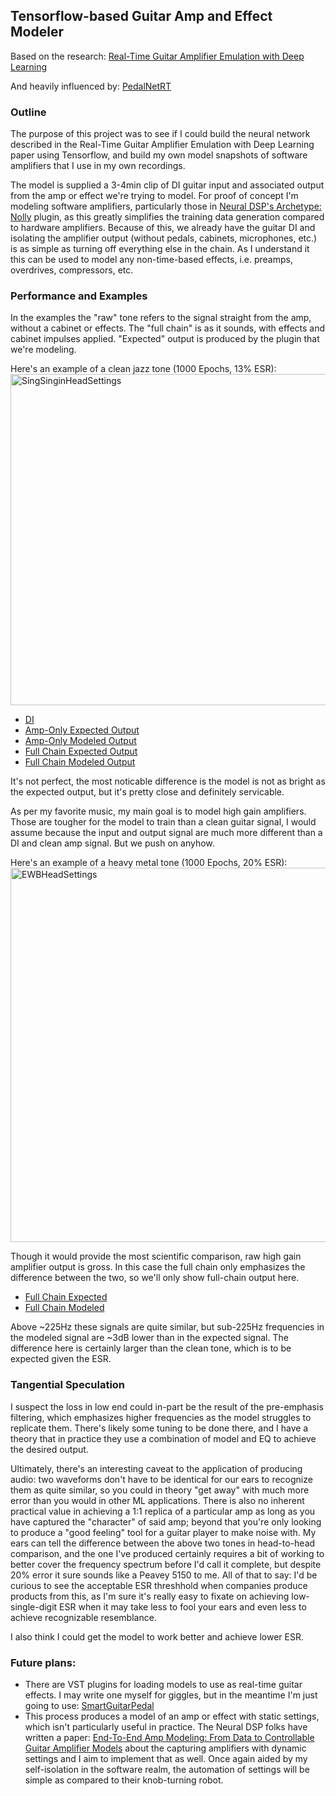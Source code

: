 ## Tensorflow-based Guitar Amp and Effect Modeler

Based on the research: [Real-Time Guitar Amplifier Emulation with Deep Learning](https://www.mdpi.com/2076-3417/10/3/766)

And heavily influenced by: [PedalNetRT](https://github.com/GuitarML/PedalNetRT)

### Outline

The purpose of this project was to see if I could build the neural network described in the Real-Time Guitar Amplifier Emulation with Deep Learning paper using Tensorflow, and build my own model snapshots of software amplifiers that I use in my own recordings.

The model is supplied a 3-4min clip of DI guitar input and associated output from the amp or effect we're trying to model. For proof of concept I'm modeling software amplifiers, particularly those in [Neural DSP's Archetype: Nolly](https://neuraldsp.com/plugins/archetype-nolly?srsltid=AfmBOooHhgYWDFGuZKiJoEpmGdnre6s0M4bNjbrj8iwtTl4unvHxUrv_) plugin, as this greatly simplifies the training data generation compared to hardware amplifiers. Because of this, we already have the guitar DI and isolating the amplifier output (without pedals, cabinets, microphones, etc.) is as simple as turning off everything else in the chain. As I understand it this can be used to model any non-time-based effects, i.e. preamps, overdrives, compressors, etc.

### Performance and Examples
In the examples the "raw" tone refers to the signal straight from the amp, without a cabinet or effects. The "full chain" is as it sounds, with effects and cabinet impulses applied. "Expected" output is produced by the plugin that we're modeling.

Here's an example of a clean jazz tone (1000 Epochs, 13% ESR):
<img width="1102" height="530" alt="SingSinginHeadSettings" src="https://github.com/user-attachments/assets/d98a219c-b327-482f-b12e-2fe5143773f6" />
- [DI](https://github.com/user-attachments/assets/157c1bb1-5616-466c-a814-56c595350336)
- [Amp-Only Expected Output](https://github.com/user-attachments/assets/83304969-2ef4-47f5-b896-73d67657e5f1)
- [Amp-Only Modeled Output](https://github.com/user-attachments/assets/44743169-6f85-4f70-8eb9-e8b8d34a7cf9)
- [Full Chain Expected Output](https://github.com/user-attachments/assets/25757873-41b1-4af5-b263-661de9dc5ad2)
- [Full Chain Modeled Output](https://github.com/user-attachments/assets/8b741004-51fd-41ba-bf23-43826bea3db8)

It's not perfect, the most noticable difference is the model is not as bright as the expected output, but it's pretty close and definitely servicable.

As per my favorite music, my main goal is to model high gain amplifiers. Those are tougher for the model to train than a clean guitar signal, I would assume because the input and output signal are much more different than a DI and clean amp signal. But we push on anyhow.

Here's an example of a heavy metal tone (1000 Epochs, 20% ESR):
<img width="1268" height="599" alt="EWBHeadSettings" src="https://github.com/user-attachments/assets/a880032f-93f1-4f4f-b6b7-0a1adada8a09" />

Though it would provide the most scientific comparison, raw high gain amplifier output is gross. In this case the full chain only emphasizes the difference between the two, so we'll only show full-chain output here.
- [Full Chain Expected](https://github.com/user-attachments/assets/d60aa4f0-4d5e-4e00-b169-cd533844d63b)
- [Full Chain Modeled](https://github.com/user-attachments/assets/1062a29e-310f-4473-8cd7-fdab81559f52)

Above ~225Hz these signals are quite similar, but sub-225Hz frequencies in the modeled signal are ~3dB lower than in the expected signal. The difference here is certainly larger than the clean tone, which is to be expected given the ESR.

### Tangential Speculation
I suspect the loss in low end could in-part be the result of the pre-emphasis filtering, which emphasizes higher frequencies as the model struggles to replicate them. There's likely some tuning to be done there, and I have a theory that in practice they use a combination of model and EQ to achieve the desired output.

Ultimately, there's an interesting caveat to the application of producing audio: two waveforms don't have to be identical for our ears to recognize them as quite similar, so you could in theory "get away" with much more error than you would in other ML applications. There is also no inherent practical value in achieving a 1:1 replica of a particular amp as long as you have captured the "character" of said amp; beyond that you're only looking to produce a "good feeling" tool for a guitar player to make noise with. My ears can tell the difference between the above two tones in head-to-head comparison, and the one I've produced certainly requires a bit of working to better cover the frequency spectrum before I'd call it complete, but despite 20% error it sure sounds like a Peavey 5150 to me. All of that to say: I'd be curious to see the acceptable ESR threshhold when companies produce products from this, as I'm sure it's really easy to fixate on achieving low-single-digit ESR when it may take less to fool your ears and even less to achieve recognizable resemblance.

I also think I could get the model to work better and achieve lower ESR.

### Future plans:
- There are VST plugins for loading models to use as real-time guitar effects. I may write one myself for giggles, but in the meantime I'm just going to use: [SmartGuitarPedal](https://github.com/GuitarML/SmartGuitarPedal)
- This process produces a model of an amp or effect with static settings, which isn't particularly useful in practice. The Neural DSP folks have written a paper: [End-To-End Amp Modeling: From Data to Controllable Guitar Amplifier Models](https://arxiv.org/pdf/2403.08559) about the capturing amplifiers with dynamic settings and I aim to implement that as well. Once again aided by my self-isolation in the software realm, the automation of settings will be simple as compared to their knob-turning robot.
